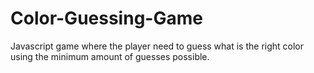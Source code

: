 # Color-Guessing-Game
Javascript game where the player need to guess what is the right color using the minimum amount of guesses possible.
